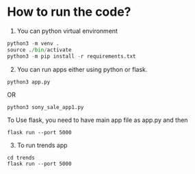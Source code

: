 # How to run the code?

1. You can python virtual environment
```python
python3 -m venv .
source ./bin/activate
python3 -m pip install -r requirements.txt
```

2. You can run apps either using python or flask.
```
python3 app.py
```
OR
```
python3 sony_sale_app1.py
```

To Use flask, you need to have main app file as app.py and then
```
flask run --port 5000
```

3. To run trends app
```
cd trends
flask run --port 5000
```
